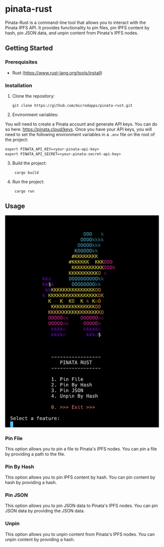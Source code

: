# pinata-rust

Pinata-Rust is a command-line tool that allows you to interact with the Pinata IPFS API. It provides functionality to pin files, pin IPFS content by hash, pin JSON data, and unpin content from Pinata's IPFS nodes.

## Getting Started

### Prerequisites

- Rust (https://www.rust-lang.org/tools/install)

### Installation

1. Clone the repository:

   ```shell
   git clone https://github.com/microdapps/pinata-rust.git
   ```

2. Environment variables:

You will need to create a Pinata account and generate API keys. You can do so here: https://pinata.cloud/keys. Once you have your API keys, you will need to set the following environment variables in a `.env` file on the root of the project:

```shell
export PINATA_API_KEY=<your-pinata-api-key>
export PINATA_API_SECRET=<your-pinata-secret-api-key>
```

3. Build the project:

   ```shell
    cargo build
   ```

4. Run the project:

   ```shell
    cargo run
   ```

## Usage

<img width="600" alt="main-menu" src="./imgs/main-menu.png">

### Pin File

This option allows you to pin a file to Pinata's IPFS nodes. You can pin a file by providing a path to the file.

### Pin By Hash

This option allows you to pin IPFS content by hash. You can pin content by hash by providing a hash.

### Pin JSON

This option allows you to pin JSON data to Pinata's IPFS nodes. You can pin JSON data by providing the JSON data.

### Unpin

This option allows you to unpin content from Pinata's IPFS nodes. You can unpin content by providing a hash.
